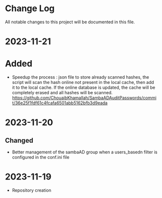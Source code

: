 
# Change Log
All notable changes to this project will be documented in this file.

# 2023-11-21

# Added

- Speedup the process : json file to store already scanned hashes, the script will scan the hash online not present in the local cache, then add it to the local cache. If the online database is updated, the cache will be completely erased and all hashes will be scanned. https://github.com/ChouaibKhamallah/SambaADAuditPasswords/commit/36e25f1fdf61c4fcafa6501abb5162bfb3d9eada
  
# 2023-11-20

## Changed

- Better management of the sambaAD group when a users_basedn filter is configured in the conf.ini file

# 2023-11-19

- Repository creation
